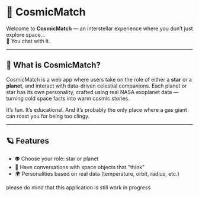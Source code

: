 # 🌌 CosmicMatch

Welcome to **CosmicMatch** — an interstellar experience where you don’t just explore space…  
🌠 You chat with it.

---

## 🚀 What is CosmicMatch?

CosmicMatch is a web app where users take on the role of either a **star** or a **planet**, and interact with data-driven celestial companions. Each planet or star has its own personality, crafted using real NASA exoplanet data — turning cold space facts into warm cosmic stories.

It’s fun. It’s educational. And it’s probably the only place where a gas giant can roast you for being too clingy.

---

## 🪐 Features

- 👽 Choose your role: star or planet  
- 💬 Have conversations with space objects that "think"  
- 🌍 Personalities based on real data (temperature, orbit, radius, etc.)



please do mind that this application is still work in progress
